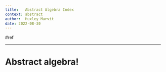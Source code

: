 ```yaml
---
title:   Abstract Algebra Index
context: abstract
author:  Huxley Marvit
date: 2022-08-30
---
```


#ref

***

# Abstract algebra!

